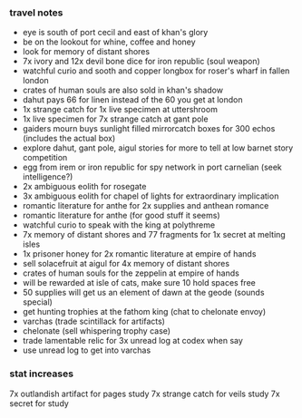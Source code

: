 ### travel notes
* eye is south of port cecil and east of khan's glory
* be on the lookout for whine, coffee and honey
* look for memory of distant shores
* 7x ivory and 12x devil bone dice for iron republic (soul weapon)
* watchful curio and sooth and copper longbox for roser's wharf in fallen london
* crates of human souls are also sold in khan's shadow
* dahut pays 66 for linen instead of the 60 you get at london
* 1x strange catch for 1x live specimen at uttershroom
* 1x live specimen for 7x strange catch at gant pole
* gaiders mourn buys sunlight filled mirrorcatch boxes for 300 echos (includes the actual box)
* explore dahut, gant pole, aigul stories for more to tell at low barnet story competition
* egg from irem or iron republic for spy network in port carnelian (seek intelligence?)
* 2x ambiguous eolith for rosegate
* 3x ambiguous eolith for chapel of lights for extraordinary implication
* romantic literature for anthe for 2x supplies and anthean romance
* romantic literature for anthe (for good stuff it seems)
* watchful curio to speak with the king at polythreme
* 7x memory of distant shores and 77 fragments for 1x secret at melting isles
* 1x prisoner honey for 2x romantic literature at empire of hands
* sell solacefruit at aigul for 4x memory of distant shores
* crates of human souls for the zeppelin at empire of hands
* will be rewarded at isle of cats, make sure 10 hold spaces free
* 50 supplies will get us an element of dawn at the geode (sounds special)
* get hunting trophies at the fathom king (chat to chelonate envoy)
* varchas (trade scintillack for artifacts)
* chelonate (sell whispering trophy case)
* trade lamentable relic for 3x unread log at codex when say
* use unread log to get into varchas

### stat increases
7x outlandish artifact for pages study
7x strange catch for veils study
7x secret for study